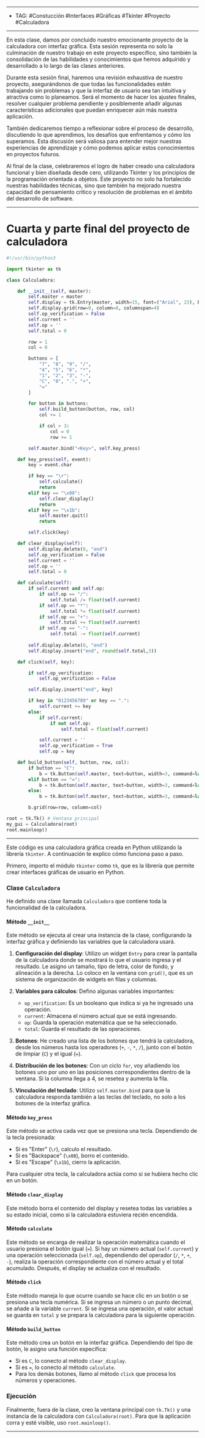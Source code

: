 
-----
- TAG: #Constucción #Interfaces #Gráficas #Tkinter #Proyecto #Calculadora 
-------
En esta clase, damos por concluido nuestro emocionante proyecto de la calculadora con interfaz gráfica. Esta sesión representa no solo la culminación de nuestro trabajo en este proyecto específico, sino también la consolidación de las habilidades y conocimientos que hemos adquirido y desarrollado a lo largo de las clases anteriores.

Durante esta sesión final, haremos una revisión exhaustiva de nuestro proyecto, asegurándonos de que todas las funcionalidades estén trabajando sin problemas y que la interfaz de usuario sea tan intuitiva y atractiva como lo planeamos. Será el momento de hacer los ajustes finales, resolver cualquier problema pendiente y posiblemente añadir algunas características adicionales que puedan enriquecer aún más nuestra aplicación.

También dedicaremos tiempo a reflexionar sobre el proceso de desarrollo, discutiendo lo que aprendimos, los desafíos que enfrentamos y cómo los superamos. Esta discusión será valiosa para entender mejor nuestras experiencias de aprendizaje y cómo podemos aplicar estos conocimientos en proyectos futuros.

Al final de la clase, celebraremos el logro de haber creado una calculadora funcional y bien diseñada desde cero, utilizando Tkinter y los principios de la programación orientada a objetos. Este proyecto no solo ha fortalecido nuestras habilidades técnicas, sino que también ha mejorado nuestra capacidad de pensamiento crítico y resolución de problemas en el ámbito del desarrollo de software.

-----
# Cuarta y parte final del proyecto de calculadora

```python
#!/usr/bin/python3

import tkinter as tk 

class Calculadora:

	def __init__(self, master):
		self.master = master
		self.display = tk.Entry(master, width=15, font=("Arial", 23), bd=10, insertwidth=1, bg="#6495DE", justify="right")
		self.display.grid(row=0, column=0, columnspan=4)
		self.op_verification = False
		self.current = ''
		self.op = ''
		self.total = 0

		row = 1 
		col = 0 

		buttons = [
			"7", "8", "9", "/",
			"4", "5", "6", "*",
			"1", "2", "3", "-",
			"C", "0", ".", "+",
			"="
		]

		for button in buttons:
			self.build_button(button, row, col)
			col += 1

			if col > 3:
				col = 0
				row += 1

		self.master.bind("<Key>", self.key_press)

	def key_press(self, event):
		key = event.char

		if key == "\r":
			self.calculate()
			return
		elif key == "\x08":
			self.clear_display()
			return
		elif key == "\x1b":
			self.master.quit()
			return

		self.click(key)

	def clear_display(self):
		self.display.delete(0, "end")
		self.op_verification = False
		self.current = ''
		self.op = ''
		self.total = 0

	def calculate(self):
		if self.current and self.op:
			if self.op == "/":
				self.total /= float(self.current)
			if self.op == "*":
				self.total *= float(self.current)
			if self.op == "+":
				self.total += float(self.current)
			if self.op == "-":
				self.total -= float(self.current)
				
		self.display.delete(0, "end")
		self.display.insert("end", round(self.total,3))

	def click(self, key):

		if self.op_verification:
			self.op_verification = False

		self.display.insert("end", key)

		if key in "0123456789" or key == ".":
			self.current += key
		else:
			if self.current:
				if not self.op:
					self.total = float(self.current)

			self.current = ''
			self.op_verification = True
			self.op = key

	def build_button(self, button, row, col):
		if button == "C":
			b = tk.Button(self.master, text=button, width=3, command=lambda: self.clear_display())
		elif button == "=":
			b = tk.Button(self.master, text=button, width=3, command=lambda: self.calculate())
		else:
			b = tk.Button(self.master, text=button, width=3, command=lambda: self.click(button))

		b.grid(row=row, column=col)

root = tk.Tk() # Ventana principal
my_gui = Calculadora(root)
root.mainloop()
```

---

Este código es una calculadora gráfica creada en Python utilizando la librería `tkinter`. A continuación te explico cómo funciona paso a paso.

Primero, importo el módulo `tkinter` como `tk`, que es la librería que permite crear interfaces gráficas de usuario en Python. 

### Clase `Calculadora`

He definido una clase llamada `Calculadora` que contiene toda la funcionalidad de la calculadora. 

#### Método `__init__`
Este método se ejecuta al crear una instancia de la clase, configurando la interfaz gráfica y definiendo las variables que la calculadora usará.

1. **Configuración del display**: 
   Utilizo un widget `Entry` para crear la pantalla de la calculadora donde se mostrará lo que el usuario ingresa y el resultado. Le asigno un tamaño, tipo de letra, color de fondo, y alineación a la derecha. Lo coloco en la ventana con `grid()`, que es un sistema de organización de widgets en filas y columnas.

2. **Variables para cálculos**: 
   Defino algunas variables importantes:
   - `op_verification`: Es un booleano que indica si ya he ingresado una operación.
   - `current`: Almacena el número actual que se está ingresando.
   - `op`: Guarda la operación matemática que se ha seleccionado.
   - `total`: Guarda el resultado de las operaciones.

3. **Botones**:
   He creado una lista de los botones que tendrá la calculadora, desde los números hasta los operadores (`+`, `-`, `*`, `/`), junto con el botón de limpiar (`C`) y el igual (`=`).

4. **Distribución de los botones**:
   Con un ciclo `for`, voy añadiendo los botones uno por uno en las posiciones correspondientes dentro de la ventana. Si la columna llega a 4, se resetea y aumenta la fila.

5. **Vinculación del teclado**: 
   Utilizo `self.master.bind` para que la calculadora responda también a las teclas del teclado, no solo a los botones de la interfaz gráfica.

#### Método `key_press`
Este método se activa cada vez que se presiona una tecla. Dependiendo de la tecla presionada:
- Si es "Enter" (`\r`), calculo el resultado.
- Si es "Backspace" (`\x08`), borro el contenido.
- Si es "Escape" (`\x1b`), cierro la aplicación.

Para cualquier otra tecla, la calculadora actúa como si se hubiera hecho clic en un botón.

#### Método `clear_display`
Este método borra el contenido del display y resetea todas las variables a su estado inicial, como si la calculadora estuviera recién encendida.

#### Método `calculate`
Este método se encarga de realizar la operación matemática cuando el usuario presiona el botón igual (`=`). Si hay un número actual (`self.current`) y una operación seleccionada (`self.op`), dependiendo del operador (`/`, `*`, `+`, `-`), realiza la operación correspondiente con el número actual y el total acumulado. Después, el display se actualiza con el resultado.

#### Método `click`
Este método maneja lo que ocurre cuando se hace clic en un botón o se presiona una tecla numérica. Si se ingresa un número o un punto decimal, se añade a la variable `current`. Si se ingresa una operación, el valor actual se guarda en `total` y se prepara la calculadora para la siguiente operación.

#### Método `build_button`
Este método crea un botón en la interfaz gráfica. Dependiendo del tipo de botón, le asigno una función específica:
- Si es `C`, lo conecto al método `clear_display`.
- Si es `=`, lo conecto al método `calculate`.
- Para los demás botones, llamo al método `click` que procesa los números y operaciones.

### Ejecución
Finalmente, fuera de la clase, creo la ventana principal con `tk.Tk()` y una instancia de la calculadora con `Calculadora(root)`. Para que la aplicación corra y esté visible, uso `root.mainloop()`.

---

